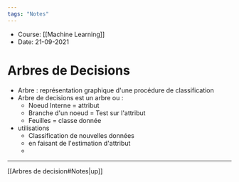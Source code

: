 ```yaml
---
tags: "Notes"
---
```


* Course: [[Machine Learning]]
* Date: 21-09-2021 


# Arbres de Decisions
* Arbre  : représentation graphique d'une procédure de classification
* Arbre de decisions est un arbre ou : 
	* Noeud Interne = attribut 
	* Branche d'un noeud = Test sur l'attribut 
	* Feuilles = classe donnée 
* utilisations 
	* Classification de nouvelles données 
	* en faisant de l'estimation d'attribut 
	* 

---
[[Arbres de decision#Notes|up]]